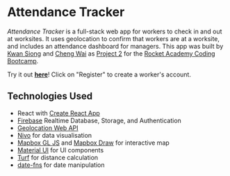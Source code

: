 # Attendance Tracker

_Attendance Tracker_ is a full-stack web app for workers to check in and out at worksites. It uses geolocation to confirm that workers are at a worksite, and includes an attendance dashboard for managers. This app was built by [Kwan Siong](https://github.com/KwanSiong007) and [Cheng Wai](https://github.com/chengwaikoo) as [Project 2](https://bootcamp.rocketacademy.co/2-full-stack/2.p-full-stack-app-firebase) for the [Rocket Academy Coding Bootcamp](https://www.rocketacademy.co/courses/coding-bootcamp).

Try it out [**here**](https://kwansiong007.github.io/Attendance-tracking-app/)! Click on "Register" to create a worker's account.

## Technologies Used

- React with [Create React App](https://create-react-app.dev/)
- [Firebase](https://firebase.google.com/products-build) Realtime Database, Storage, and Authentication
- [Geolocation Web API](https://developer.mozilla.org/en-US/docs/Web/API/Geolocation_API)
- [Nivo](https://nivo.rocks/) for data visualisation
- [Mapbox GL JS](https://www.mapbox.com/mapbox-gljs) and [Mapbox Draw](https://github.com/mapbox/mapbox-gl-draw) for interactive map
- [Material UI](https://mui.com/material-ui/) for UI components
- [Turf](https://turfjs.org/) for distance calculation
- [date-fns](https://date-fns.org/) for date manipulation
